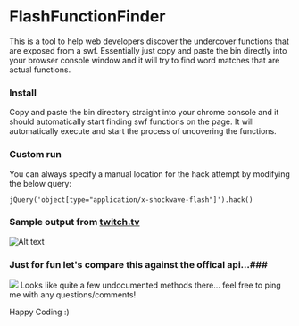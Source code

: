 # FlashFunctionFinder


This is a tool to help web developers discover the undercover functions that are exposed from a swf. Essentially just copy and paste the bin directly into your browser console window and it will try to find word matches that are actual functions.

### Install
 Copy and paste the bin directory straight into your chrome console and it should automatically start finding swf functions on the page. 
It will automatically execute and start the process of uncovering the functions.

### Custom run
  You can always specify a manual location for the hack attempt by modifying the below query:
   ```
   jQuery('object[type="application/x-shockwave-flash"]').hack()
 ```
  
  
### Sample output from [twitch.tv](http://www.twitch.tv/)


![Alt text](http://content.screencast.com/users/jgornall/folders/Jing/media/1845ccd8-d480-4b21-9ab4-81965f3175e8/00001410.png "Optional title")

### Just for fun let's compare this against the offical api...###
![](http://content.screencast.com/users/jgornall/folders/Jing/media/b56497a7-db66-498c-bc0e-a07b5e7c146c/00001411.png)
Looks like quite a few undocumented methods there... feel free to ping me with any questions/comments!

Happy Coding :)
